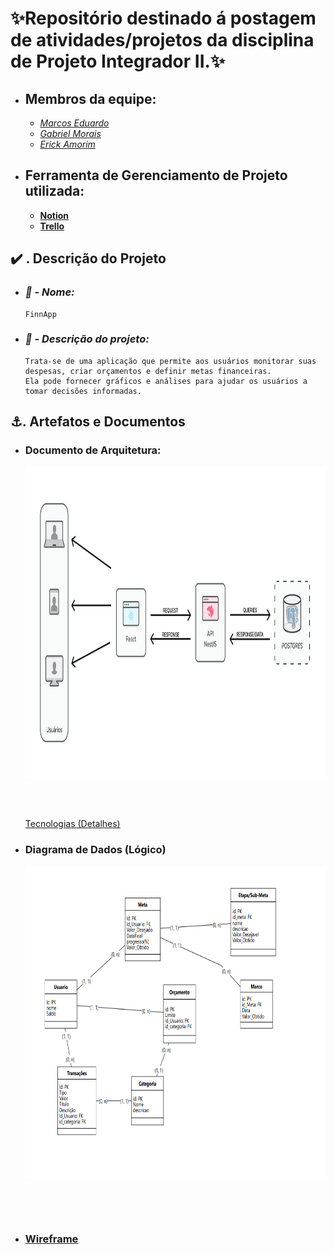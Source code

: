 # **:sparkles:Repositório destinado á postagem de atividades/projetos da disciplina de Projeto Integrador II.:sparkles:**

- ## **Membros da equipe:**
    - <a href="https://github.com/Marcos1701">*Marcos Eduardo*</a>
    - <a href="https://github.com/MrMorgam">*Gabriel Morais*</a>
    - <a href="https://github.com/erick7amorim">*Erick Amorim*</a>
    


- ## **Ferramenta de Gerenciamento de Projeto utilizada:**

  - <a href="https://www.notion.so/e65c7907ef2a483581872dbf16c1074c?v=41dd9e9825c247e8a0fe487dc81a7c2c&pvs=4">**Notion**</a>
  - <a href="https://trello.com/b/rRJM6sxG">**Trello**</a>

## :heavy_check_mark: **. Descrição do Projeto**

 - ### *:dizzy: - Nome:*
       FinnApp

 - ### *:speech_balloon: - Descrição do projeto:*
       Trata-se de uma aplicação que permite aos usuários monitorar suas despesas, criar orçamentos e definir metas financeiras.
       Ela pode fornecer gráficos e análises para ajudar os usuários a tomar decisões informadas.
   
## **:anchor:. Artefatos e Documentos**

- ### Documento de Arquitetura:
  <img src="./Documentos_relacionados/Arquitetura.png" alt="Arquitetura" width="1000" height="500" style="margin-bottom: 60px;"/>
  <a href="./Documentos_relacionados/Projeto_e_Prototipacao.md"> Tecnologias (Detalhes)</a>

- ### Diagrama de Dados (Lógico)

    <img src="./Documentos_relacionados/Diagrama_de_dados.png" alt="Diagrama de Dados" width="1000" height="500" style="margin-bottom: 60px;">

- ###  <a href="https://www.figma.com/file/S2YIduEFrUhXukCl5XWJbu/Wireframe_FinnApp?type=design&node-id=0%3A1&mode=design&t=OHh0hbuhagdd3TUU-1" >**Wireframe**</a>
  
 
